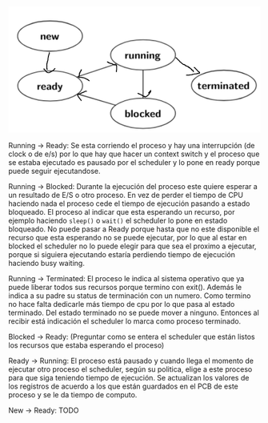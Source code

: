 ![alt text](./img/image.png)

Running -> Ready: Se esta corriendo el proceso y hay una interrupción (de clock o de e/s) por lo que hay que hacer un context switch y el proceso que se estaba ejecutado es pausado por el scheduler y lo pone en ready porque puede seguir ejecutandose. 

Running -> Blocked: Durante la ejecución del proceso este quiere esperar a un resultado de E/S o otro proceso. En vez de perder el tiempo de CPU haciendo nada el proceso cede el tiempo de ejecución pasando a estado bloqueado. El proceso al indicar que esta esperando un recurso, por ejemplo haciendo `sleep()` o `wait()` el scheduler lo pone en estado bloqueado. 
No puede pasar a Ready porque hasta que no este disponible el recurso que esta esperando no se puede ejecutar, por lo que al estar en blocked el scheduler no lo puede elegir para que sea el proximo a ejecutar, porque si siguiera ejecutando estaría perdiendo tiempo de ejecución haciendo busy waiting. 

Running -> Terminated: El proceso le indica al sistema operativo que ya puede liberar todos sus recursos porque termino con exit(). Además le indica a su padre su status de terminación con un numero. Como termino no hace falta dedicarle más tiempo de cpu por lo que pasa al estado terminado. Del estado terminado no se puede mover a ninguno. Entonces al recibir está indicación el scheduler lo marca como proceso terminado. 

Blocked -> Ready: (Preguntar como se entera el scheduler que están listos los recursos que estaba esperando el proceso)

Ready -> Running: El proceso está pausado y cuando llega el momento de ejecutar otro proceso el scheduler, según su politica, elige a este proceso para que siga teniendo tiempo de ejecución. Se actualizan los valores de los registros de acuerdo a los que están guardados en el PCB de este proceso y se le da tiempo de computo. 

New -> Ready: TODO